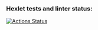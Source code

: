 ### Hexlet tests and linter status:
[![Actions Status](https://github.com/azizayusupova/php-project-lvl1/workflows/hexlet-check/badge.svg)](https://github.com/azizayusupova/php-project-lvl1/actions)